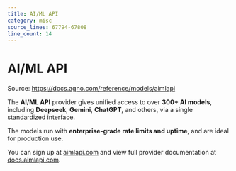 ```yaml
---
title: AI/ML API
category: misc
source_lines: 67794-67808
line_count: 14
---
```


# AI/ML API
Source: https://docs.agno.com/reference/models/aimlapi



The **AI/ML API** provider gives unified access to over **300+ AI models**, including **Deepseek**, **Gemini**, **ChatGPT**, and others, via a single standardized interface.

The models run with **enterprise-grade rate limits and uptime**, and are ideal for production use.

You can sign up at [aimlapi.com](https://aimlapi.com/?utm_source=agno\&utm_medium=integration\&utm_campaign=aimlapi) and view full provider documentation at [docs.aimlapi.com](https://docs.aimlapi.com/?utm_source=agno\&utm_medium=github\&utm_campaign=integration).

<Snippet file="model-aimlapi-params.mdx" />


